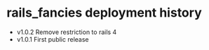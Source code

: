 # rails_fancies deployment history
* v1.0.2
	Remove restriction to rails 4
* v1.0.1
	First public release

